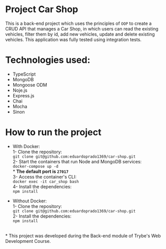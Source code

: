 # Project Car Shop

This is a back-end project which uses the principles of `OOP` to create a CRUD API that manages a Car Shop, in which users can read the existing vehicles, filter them by id, add new vehicles, update and delete existing vehicles. This application was fully tested using integration tests.

# Technologies used:
* TypeScript
* MongoDB
* Mongoose ODM
* Noje.js
* Express.js
* Chai
* Mocha
* Sinon

# How to run the project
* With Docker: <br>
  1- Clone the repository: <br>
     `git clone git@github.com:eduardoprado1369/car-shop.git`  
  2- Start the containers that run Node and MongoDB services: <br>
    `docker-compose up -d` <br> * **The default port is `27017`** <br>
  3- Access the container's CLI: <br>
    `docker exec -it car_shop bash` <br>
  4- Install the dependencies: <br>
    `npm install`
    
* Without Docker: <br>
  1- Clone the repository: <br>
    `git clone git@github.com:eduardoprado1369/car-shop.git` <br>
  2- Install the dependencies: <br>
    `npm install`
<br>
* This project was developed during the Back-end module of Trybe's Web Development Course.
